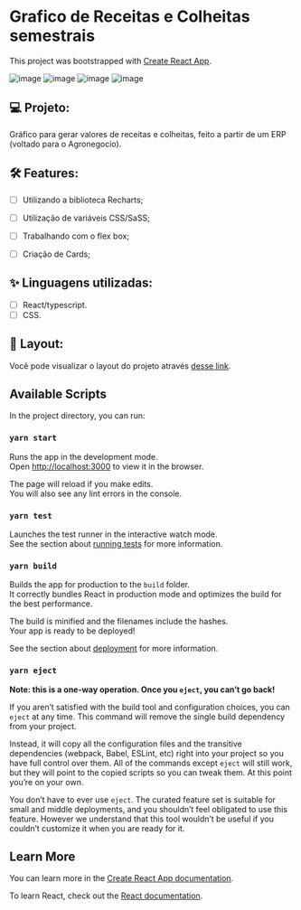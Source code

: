 # Grafico de Receitas e Colheitas semestrais

This project was bootstrapped with [Create React App](https://github.com/facebook/create-react-app).

![image](https://user-images.githubusercontent.com/104083691/215515773-011612bb-bfe9-480c-994c-8f68c947eeab.png)
![image](https://user-images.githubusercontent.com/104083691/208946293-be6556e3-cb1d-41ea-881b-8ac70419806d.png)
![image](https://user-images.githubusercontent.com/104083691/208946361-4565941c-f2d1-4668-834e-b02e558690e6.png)
![image](https://user-images.githubusercontent.com/104083691/208946396-e2ff1e28-09e6-44a1-8ccd-4cfb5f6a9df3.png)


## 💻 Projeto:

Gráfico para gerar valores de receitas e colheitas, feito a partir de um ERP (voltado para o Agronegocio).

## :hammer_and_wrench: Features:

-   [ ] Utilizando a biblioteca Recharts;
-   [ ] Utilização de variáveis CSS/SaSS;
-   [ ] Trabalhando com o flex box;
-   [ ] Criação de Cards;


## ✨ Linguagens utilizadas:

-   [ ] React/typescript.
-   [ ] CSS.

## 🔖 Layout:

Você pode visualizar o layout do projeto através [desse link]().


## Available Scripts

In the project directory, you can run:

### `yarn start`

Runs the app in the development mode.\
Open [http://localhost:3000](http://localhost:3000) to view it in the browser.

The page will reload if you make edits.\
You will also see any lint errors in the console.

### `yarn test`

Launches the test runner in the interactive watch mode.\
See the section about [running tests](https://facebook.github.io/create-react-app/docs/running-tests) for more information.

### `yarn build`

Builds the app for production to the `build` folder.\
It correctly bundles React in production mode and optimizes the build for the best performance.

The build is minified and the filenames include the hashes.\
Your app is ready to be deployed!

See the section about [deployment](https://facebook.github.io/create-react-app/docs/deployment) for more information.

### `yarn eject`

**Note: this is a one-way operation. Once you `eject`, you can’t go back!**

If you aren’t satisfied with the build tool and configuration choices, you can `eject` at any time. This command will remove the single build dependency from your project.

Instead, it will copy all the configuration files and the transitive dependencies (webpack, Babel, ESLint, etc) right into your project so you have full control over them. All of the commands except `eject` will still work, but they will point to the copied scripts so you can tweak them. At this point you’re on your own.

You don’t have to ever use `eject`. The curated feature set is suitable for small and middle deployments, and you shouldn’t feel obligated to use this feature. However we understand that this tool wouldn’t be useful if you couldn’t customize it when you are ready for it.

## Learn More

You can learn more in the [Create React App documentation](https://facebook.github.io/create-react-app/docs/getting-started).

To learn React, check out the [React documentation](https://reactjs.org/).
